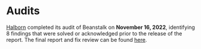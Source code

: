 # Audits

[Halborn](https://halborn.com/) completed its audit of Beanstalk on **November 16, 2022**, identifying 8 findings that were solved or acknowledged prior to the release of the report. The final report and fix review can be found [here](https://4c54b6oaagejvrc4bwf4esnp7ufsstzajmjdco3n5bpkxj46nata.arweave.net/4LvA-cABiJrEXA2Lwkmv\_QspTyBLEjE7beheq6eeaCY).
